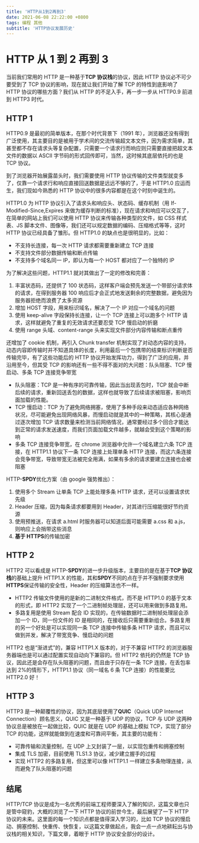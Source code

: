```yaml
---
title: 'HTTP从1到2再到3'
date: 2021-06-08 22:22:00 +0800
tags: 编程 其他
subtitle: 'HTTP协议发展历史'
---
```


# HTTP 从 1 到 2 再到 3

当前我们常用的 HTTP 是一种基于**TCP 协议栈**的协议，因此 HTTP 协议必不可少要受到了 TCP 协议的影响，现在就让我们开始了解 TCP 的特性到底影响了 HTTP 协议的哪些方面？我们从 HTTP 的不足入手，再一步一步从 HTTP0.9 前进到 HTTP3 时代。

## HTTP 1

HTTP0.9 是最初的简单版本，在那个时代背景下（1991 年），浏览器还没有得到广泛使用，其主要目的是被用于学术间的交流传输超文本文件，因为需求简单，其甚至都不存在请求头等复杂配置，只需要一个请求行而响应则只需要直接把超文本文件的数据以 ASCII 字节码的形式回传即可，当然，这时候其底层依托的也是 TCP 协议。

到了浏览器开始展露苗头时，我们需要使用 HTTP 协议传输的文件类型就变多了，仅靠一个请求行和响应直接回送数据是远远不够的了，于是 HTTP1.0 应运而生，我们现如今熟悉的 HTTP 协议中的很多内容都是在这个时刻中诞生的。

HTTP1.0 为 HTTP 协议引入了请求头和响应头、状态码、缓存机制（用 If-Modified-Since,Expires 来做为缓存判断的标准），现在请求和响应可以交互了，在简单的网站上我们可以使用 HTTP 协议来传输各种类型的文件，如 CSS 样式表、JS 脚本文件、图像等，我们还可以规定数据的编码、压缩格式等等，这时 HTTP 协议已经具备了雏形。但 HTTP1.0 的缺点也是很明显的，比如：

- 不支持长连接，每一次 HTTP 请求都需要重新建立 TCP 连接
- 不支持文件部分数据传输和断点传输
- 不支持多个域名同一 IP，即认为每一个 HOST 都对应了一个独特的 IP

为了解决这些问题，HTTP1.1 就对其做出了一定的修改和完善：

1. 丰富状态码，还提供了 100 状态码，这样客户端会预先发送一个带部分请求体的请求，在得到服务器 100 响应后才会正式地发送剩余的完整数据，避免因为服务器拒绝而浪费了太多资源
2. 增加 HOST 字段，用来标识域名，解决了一个 IP 对应一个域名的问题
3. 使用 keep-alive 字段保持长连接，让一个 TCP 连接上可以跑多个 HTTP 请求，这样就避免了重复的无效请求还要忍受 TCP 慢启动的折磨
4. 使用 range 头域、content-range 头来实现文件部分内容传输和断点重传

还增加了 cookie 机制，再引入 Chunk transfer 机制实现了对动态内容的支持，动态内容即传输时并不知道具体的长度，利用最后一个包携带的结束标识判断是否传输完毕，有了这些功能后的 HTTP 协议开始发挥功力，得到了广泛的应用，并沿用至今，但其受 TCP 的影响还有一些不得不面对的大问题：队头阻塞、TCP 慢启动、多条 TCP 连接竞争带宽

- 队头阻塞：TCP 是一种有序的可靠传输，因此当出现丢包时，TCP 就会中断后续的请求，重新回送丢包的数据，这样也就导致了后续请求被阻塞，影响页面加载的性能。
- TCP 慢启动：TCP 为了避免网络拥塞，使用了多种手段来动态适应各种网络状况，尽可能避免出现网络风暴，而慢启动就是其中的一种策略，其核心是通过逐次增加 TCP 请求数量来检测当前网络情况，通常要经过多个回合才能达到正常的请求发送速度，而我们页面加载文件越多，就越会受到这个策略的影响
- 多条 TCP 连接竞争带宽，在 chrome 浏览器中允许一个域名建立六条 TCP 连接，在 HTTP1.1 协议下一条 TCP 连接上处理单条 HTTP 连接，而这六条连接会竞争带宽，导致带宽无法被完全用满，如果有多余的请求要建立连接也会被阻塞

HTTP-**SPDY**优化方案（由 google 强势推出）：

1. 使用多个 Stream 让单条 TCP 上能处理多条 HTTP 请求，还可以设置请求优先级
2. Header 压缩，因为每条请求都要用到 Header，对其进行压缩能很好节约资源
3. 使用预推送，在请求 a.html 时服务器可以知道后面可能需要 a.css 和 a.js，则响应上会捎带这些消息
4. **基于 HTTPS**的传输加密

## HTTP 2

HTTP2 可以看成是 HTTP-**SPDY**的进一步升级版本，主要目的是在基于**TCP 协议栈**的基础上提升 HTTP1.X 的性能，其和**SPDY**不同的点在于并不强制要求使用**HTTPS**保证传输的安全性，Header 的压缩算法也不一样。

- HTTP2 传输文件使用的是新的二进制文件格式，而不是 HTTP1.0 的基于文本的形式，即 HTTP2 实现了一个二进制帧处理层，还可以用来做到多路复用。
- 多路复用是使用 Stream 配合 ID 实现的，在传输数据时二进制帧处理层会添加一个 ID，同一份文件的 ID 是相同的，在接收后只需要重新组合。多路复用的另一个好处是可以实现同一条 TCP 连接中传输多条 HTTP 请求，而且可以做到并发，解决了带宽竞争、慢启动的问题

HTTP2 也是“渐进式”的，兼容 HTTP1.X 版本的，对于不兼容 HTTP2 的浏览器服务器端也是可以通过配置实现自动向下兼容的。但 HTTP2 依托的仍然是 TCP 协议，因此还是会存在队头阻塞的问题，而且由于只存在一条 TCP 连接，在丢包率达到 2%的情形下，HTTP1.1 协议（同一域名 6 条 TCP 连接）的性能要比 HTTP2.0 好！

## HTTP 3

HTTP3 是一种颠覆性的协议，因为其底层使用了**QUIC**（Quick UDP Internet Connection）顾名思义，QUIC 又是一种基于 UDP 的协议，TCP 与 UDP 这两种协议总是被放在一起做比较，QUIC 就是在 UDP 的基础上模拟 TCP，实现了部分 TCP 的功能，这样就能做到在速度和可靠间平衡，其主要的功能有：

- 可靠传输和流量控制，在 UDP 上又封装了一层，以实现包重传和拥塞控制
- 集成 TLS 加密，目前使用 TLS1.3 协议，减少建立握手的过程
- 实现 HTTP2 的多路复用，但这里可以像 HTTP1.1 一样建立多条物理连接，从而避免了队头阻塞的问题

## 结尾

HTTP/TCP 协议是成为一名优秀的前端工程师要深入了解的知识，这篇文章也只是管中窥豹，大概的浏览了一下 HTTP 协议的前世今生，最后展望了一下 HTTP 协议的未来。这里面的每一个知识点都是值得深入学习的，比如 TCP 协议的慢启动、拥塞控制、快重传、快恢复，以这篇文章做起点，我会一点一点地耕耘出与协议栈的相关知识，下篇文章，着眼于 HTTP 协议安全部分的设计。
